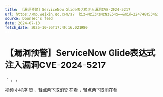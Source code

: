 ```yaml
---
title: 【漏洞预警】ServiceNow Glide表达式注入漏洞CVE-2024-5217
url: https://mp.weixin.qq.com/s?__biz=MzI3NzMzNzE5Ng==&mid=2247488534&idx=1&sn=8714a0374652be9d76842db702331ba2
source: Doonsec's feed
date: 2024-07-13
fetch_date: 2025-10-06T17:40:16.021980
---
```


# 【漏洞预警】ServiceNow Glide表达式注入漏洞CVE-2024-5217

：
，
。

视频
小程序
赞
，轻点两下取消赞
在看
，轻点两下取消在看